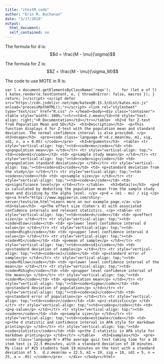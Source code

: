 ```yaml
---
title: "ztestM_code"
author: "Erin M. Buchanan"
date: "3/17/2018"
output: 
  html_document:
  self_contained: no
---
```

  
  The formula for d is: $$d = \frac{M - \mu}{\sigma}$$
  
  The formula for Z is: $$Z = \frac{M - \mu}{\sigma_M}$$
  
  The code to use MOTE in R is: 
  


    var l = document.getElementsByClassName('reqn');     for (let e of l) { katex.render(e.textContent, e, { throwOnError: false, macros }); }     return; }</script> <script defer src="https://cdn.jsdelivr.net/npm/katex@0.15.3/dist/katex.min.js"     onload="processMathHTML();"></script> <link rel="stylesheet" type="text/css" href="R.css" /> </head><body><div class="container">  <table style="width: 100%;"><tr><td>d.z.mean</td><td style="text-align: right;">R Documentation</td></tr></table>  <h2>d for Z-test from Population Mean and SD</h2>  <h3>Description</h3>  <p>This function displays d for Z-test with the population mean and standard deviation. The normal confidence interval is also provided. </p>   <h3>Usage</h3>  <pre><code class='language-R'>d.z.mean(mu, m1, sig, sd1, n, a = 0.05) </code></pre>   <h3>Arguments</h3>  <table> <tr style="vertical-align: top;"><td><code>mu</code></td> <td> <p>population mean</p> </td></tr> <tr style="vertical-align: top;"><td><code>m1</code></td> <td> <p>sample study mean</p> </td></tr> <tr style="vertical-align: top;"><td><code>sig</code></td> <td> <p>population standard deviation</p> </td></tr> <tr style="vertical-align: top;"><td><code>sd1</code></td> <td> <p>standard deviation from the study</p> </td></tr> <tr style="vertical-align: top;"><td><code>n</code></td> <td> <p>sample size</p> </td></tr> <tr style="vertical-align: top;"><td><code>a</code></td> <td> <p>significance level</p> </td></tr> </table>   <h3>Details</h3>  <p>d is calculated by deducting the population mean from the sample study mean and dividing by the alpha level. </p> <p>d = (m1 - mu) / sig </p> <p><a href="https://www.aggieerin.com/shiny-server/tests/zm.html">Learn more on our example page.</a> </p>   <h3>Value</h3>  <p>The effect size (Cohen's d) with associated confidence intervals and relevant statistics. </p> <table> <tr style="vertical-align: top;"><td><code>d</code></td> <td> <p>effect size</p> </td></tr> <tr style="vertical-align: top;"><td><code>dlow</code></td> <td> <p>lower level confidence interval d value</p> </td></tr> <tr style="vertical-align: top;"><td><code>dhigh</code></td> <td> <p>upper level confidence interval d value</p> </td></tr> <tr style="vertical-align: top;"><td><code>M1</code></td> <td> <p>mean of sample</p> </td></tr> <tr style="vertical-align: top;"><td><code>sd1</code></td> <td> <p>standard deviation of sample</p> </td></tr> <tr style="vertical-align: top;"><td><code>se1</code></td> <td> <p>standard error of sample</p> </td></tr> <tr style="vertical-align: top;"><td><code>M1low</code></td> <td> <p>lower level confidence interval of the mean</p> </td></tr> <tr style="vertical-align: top;"><td><code>M1high</code></td> <td> <p>upper level confidence interval of the mean</p> </td></tr> <tr style="vertical-align: top;"><td><code>Mu</code></td> <td> <p>population mean</p> </td></tr> <tr style="vertical-align: top;"><td><code>Sigma</code></td> <td> <p>standard deviation of population</p> </td></tr> <tr style="vertical-align: top;"><td><code>se2</code></td> <td> <p>standard error of population</p> </td></tr> <tr style="vertical-align: top;"><td><code>z</code></td> <td> <p>z-statistic</p> </td></tr> <tr style="vertical-align: top;"><td><code>p</code></td> <td> <p>p-value</p> </td></tr> <tr style="vertical-align: top;"><td><code>n</code></td> <td> <p>sample size</p> </td></tr> <tr style="vertical-align: top;"><td><code>estimate</code></td> <td> <p>the d statistic and confidence interval in APA style for markdown printing</p> </td></tr> <tr style="vertical-align: top;"><td><code>statistic</code></td> <td> <p>the Z-statistic in APA style for markdown printing</p> </td></tr> </table>   <h3>Examples</h3>  <pre><code class='language-R'> #The average quiz test taking time for a 10 item test is 22.5 #minutes, with a standard deviation of 10 minutes. My class of #25 students took 19 minutes on the test with a standard deviation of 5.  d.z.mean(mu = 22.5, m1 = 19, sig = 10, sd1 = 5, n = 25, a = .05) </code></pre>   </div> </body></html> 
